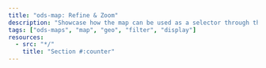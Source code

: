 ```yaml
---
title: "ods-map: Refine & Zoom"
description: "Showcase how the map can be used as a selector through the refine-on-click option. It also provides an example to show/hide map layers depending on the zoom"
tags: ["ods-maps", "map", "geo", "filter", "display"]
resources:
  - src: "*/"
    title: "Section #:counter"
---
```

